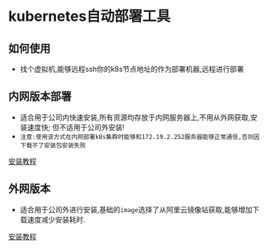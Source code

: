 # kubernetes自动部署工具

## 如何使用
* 找个虚拟机,能够远程ssh你的k8s节点地址的作为部署机器,远程进行部署

## 内网版本部署

* 适合用于公司内快速安装,所有资源均存放于内网服务器上,不用从外网获取,安装速度快; 但不适用于公司外安装!
* `注意:使用该方式在内网部署k8s集群时能够和172.19.2.252服务器能够正常通信,否则因下载不了安装包安装失败`

[安装教程](http://git.tophc.top/kubernetes/kubernetes-setup-tools/tree/intranet)

## 外网版本

* 适合用于公司外进行安装,基础的`image`选择了从阿里云镜像站获取,能够增加下载速度减少安装耗时.

[安装教程](http://git.tophc.top/kubernetes/kubernetes-setup-tools/tree/global)


